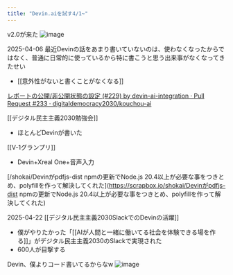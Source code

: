```yaml
---
title: "Devin.aiを試す4/1~"
---
```


v2.0が来た
![image](https://gyazo.com/8edfcd1b5f98ab294420408b670ec03b/thumb/1000)

2025-04-06
最近Devinの話をあまり書いていないのは、使わなくなったからではなく、普通に日常的に使っているから特に書こうと思う出来事がなくなってきたせい
- [[意外性がないと書くことがなくなる]]


[レポートの公開/非公開状態の設定 (#229) by devin-ai-integration · Pull Request #233 · digitaldemocracy2030/kouchou-ai](https://github.com/digitaldemocracy2030/kouchou-ai/pull/233)

[[デジタル民主主義2030勉強会]]
- ほとんどDevinが書いた

[[V-1グランプリ]]
- Devin+Xreal One+音声入力

[/shokai/Devinがpdfjs-dist npmの更新でNode.js 20.4以上が必要な事をつきとめ、polyfillを作って解決してくれた](https://scrapbox.io/shokai/Devinがpdfjs-dist npmの更新でNode.js 20.4以上が必要な事をつきとめ、polyfillを作って解決してくれた)

2025-04-22
[[デジタル民主主義2030SlackでのDevinの活躍]]
- 僕がやりたかった「[[AIが人間と一緒に働いてる社会を体験できる場を作る]]」がデジタル民主主義2030のSlackで実現された
- 600人が目撃する

Devin、僕よりコード書いてるからなw
![image](https://gyazo.com/a77b6893016413e3ca55811d5b3453bb/thumb/1000)
